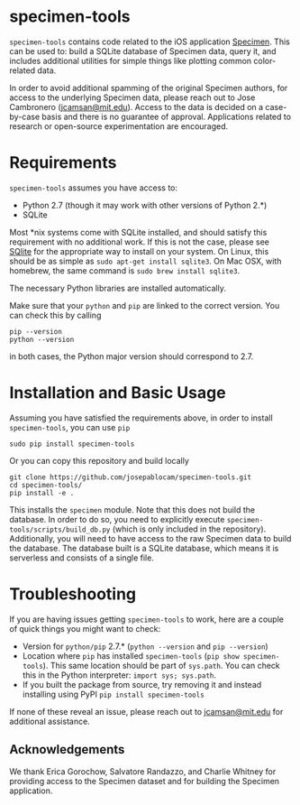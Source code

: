 # specimen-tools

`specimen-tools` contains code related to the iOS application 
[Specimen](https://itunes.apple.com/us/app/specimen-a-game-about-color/).
This can be used to: build a SQLite database of Specimen data, query it, and
includes additional utilities for simple things like plotting common
color-related data.

In order to avoid additional spamming of the original Specimen authors, 
for access to the underlying Specimen data, please reach out to 
Jose Cambronero (jcamsan@mit.edu). Access to the data is decided on a
case-by-case basis and there is no guarantee of approval. Applications
related to research or open-source experimentation are encouraged.

# Requirements
`specimen-tools` assumes you have access to:

* Python 2.7 (though it may work with other versions of Python 2.*)
* SQLite

Most *nix systems come with SQLite installed, and should satisfy this
requirement with no additional work. If this is not the case, please
see [SQlite](https://sqlite.org/) for the appropriate way to install 
on your system. On Linux, this should be as simple as
`sudo apt-get install sqlite3`. On Mac OSX, with homebrew,
the same command is `sudo brew install sqlite3`.

The necessary Python libraries are installed automatically.

Make sure that your `python` and `pip` are linked to the correct
version. You can check this by calling

```
pip --version
python --version
```

in both cases, the Python major version should correspond to 2.7.


# Installation and Basic Usage
Assuming you have satisfied the requirements above,
in order to install `specimen-tools`, you can use `pip`

```
sudo pip install specimen-tools
```

Or you can copy this repository and build locally

```
git clone https://github.com/josepablocam/specimen-tools.git
cd specimen-tools/
pip install -e .
```

This installs the `specimen` module. Note that this does not build
the database. In order to do so, you need to explicitly execute
`specimen-tools/scripts/build_db.py` (which is only included
in the repository). Additionally, you will need to have access
to the raw Specimen data to build the database. The database
built is a SQLite database, which means it is serverless and
consists of a single file.

# Troubleshooting
If you are having issues getting `specimen-tools` to work, here are a couple
of quick things you might want to check:

* Version for `python/pip` 2.7.* (`python --version` and `pip --version`)
* Location where `pip` has installed `specimen-tools` (`pip show specimen-tools`). This same
  location should be part of `sys.path`. You can check this in the Python interpreter: `import sys; sys.path`.
* If you built the package from source, try removing it and instead installing using PyPI
  `pip install specimen-tools`

If none of these reveal an issue, please reach out to jcamsan@mit.edu for additional assistance.

## Acknowledgements
We thank Erica Gorochow, Salvatore Randazzo, and Charlie Whitney
for providing access to the Specimen dataset and for building
the Specimen application.
